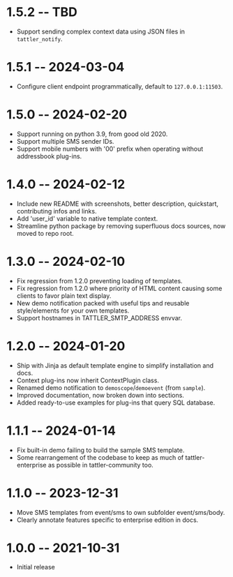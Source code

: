 # 1.5.2 -- TBD

- Support sending complex context data using JSON files in `tattler_notify`.

# 1.5.1 -- 2024-03-04

- Configure client endpoint programmatically, default to `127.0.0.1:11503`.

# 1.5.0 -- 2024-02-20

- Support running on python 3.9, from good old 2020.
- Support multiple SMS sender IDs.
- Support mobile numbers with '00' prefix when operating without addressbook plug-ins.

# 1.4.0 -- 2024-02-12

- Include new README with screenshots, better description, quickstart, contributing infos and links.
- Add 'user_id' variable to native template context.
- Streamline python package by removing superfluous docs sources, now moved to repo root.

# 1.3.0 -- 2024-02-10

- Fix regression from 1.2.0 preventing loading of templates.
- Fix regression from 1.2.0 where priority of HTML content causing some clients to favor plain text display.
- New demo notification packed with useful tips and reusable style/elements for your own templates.
- Support hostnames in TATTLER_SMTP_ADDRESS envvar.

# 1.2.0 -- 2024-01-20

- Ship with Jinja as default template engine to simplify installation and docs.
- Context plug-ins now inherit ContextPlugin class.
- Renamed demo notification to `demoscope`/`demoevent` (from `sample`).
- Improved documentation, now broken down into sections.
- Added ready-to-use examples for plug-ins that query SQL database.

# 1.1.1 -- 2024-01-14

- Fix built-in demo failing to build the sample SMS template.
- Some rearrangement of the codebase to keep as much of tattler-enterprise as possible in tattler-community too.

# 1.1.0 -- 2023-12-31

- Move SMS templates from event/sms to own subfolder event/sms/body.
- Clearly annotate features specific to enterprise edition in docs.

# 1.0.0 -- 2021-10-31

- Initial release
